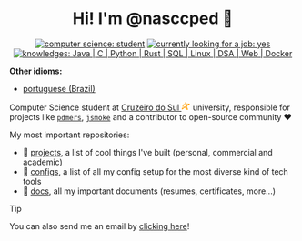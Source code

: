 <div align="center">

# Hi! I'm @nasccped 👋

<!-- showing badges -->
[![computer science: student](https://img.shields.io/badge/computer_science-student-F28A17)](#)
[![currently looking for a job: yes](https://img.shields.io/badge/currently_looking_for_a_job-yes-3E73AF)](#)
[![knowledges: Java | C | Python | Rust | SQL | Linux | DSA | Web | Docker](https://img.shields.io/badge/knowledges-Java_|_C_|_Python_|_Rust_|_SQL_|_Linux_|_DSA_|_Web_|_Docker-F25C54)](#)

</div>

**Other idioms:**
- [portuguese (Brazil)](./README.pt.md)

Computer Science student at
[Cruzeiro do Sul <img src="./assets/logo-cruzeiro_do_sul.png"
style="height:1rem"
alt="Cruzeiro do Sul logo">](https://www.cruzeirodosul.edu.br/)
university, responsible for projects like
[`pdmers`](https://github.com/nasccped/pdmers),
[`jsmoke`](https://github.com/nasccped/jsmoke) and a contributor to
open-source community ❤️

My most important repositories:

- 📐 [projects], a list of cool things I've built (personal,
  commercial and academic)
- 🔧 [configs], a list of all my config setup for the most diverse
  kind of tech tools
- 📂 [docs], all my important documents (resumes, certificates,
  more...)

[projects]: https://github.com/nasccped/nascc.projects
[configs]: https://github.com/nasccped/nascc.configs
[docs]: https://github.com/nasccped/nascc.documents

> [!TIP]
>
> You can also send me an email by [clicking here]!

[clicking here]: mailto:pdbt.contact@gmail.com?subject=Put%20the%20Message%20title%20here%20%E2%9C%8D%EF%B8%8F&body=Don't%20forget%20to%20add...%20well...%20the%20message%20%F0%9F%98%85
